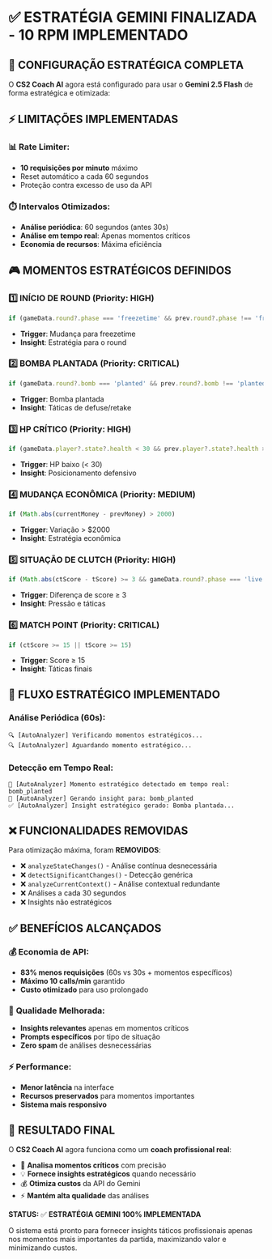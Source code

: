 # ✅ ESTRATÉGIA GEMINI FINALIZADA - 10 RPM IMPLEMENTADO

## 🎯 CONFIGURAÇÃO ESTRATÉGICA COMPLETA

O **CS2 Coach AI** agora está configurado para usar o **Gemini 2.5 Flash** de forma estratégica e otimizada:

## ⚡ LIMITAÇÕES IMPLEMENTADAS

### 📊 Rate Limiter:
- **10 requisições por minuto** máximo
- Reset automático a cada 60 segundos
- Proteção contra excesso de uso da API

### ⏱️ Intervalos Otimizados:
- **Análise periódica**: 60 segundos (antes 30s)
- **Análise em tempo real**: Apenas momentos críticos
- **Economia de recursos**: Máxima eficiência

## 🎮 MOMENTOS ESTRATÉGICOS DEFINIDOS

### 1️⃣ **INÍCIO DE ROUND** (Priority: HIGH)
```javascript
if (gameData.round?.phase === 'freezetime' && prev.round?.phase !== 'freezetime')
```
- **Trigger**: Mudança para freezetime
- **Insight**: Estratégia para o round

### 2️⃣ **BOMBA PLANTADA** (Priority: CRITICAL)
```javascript
if (gameData.round?.bomb === 'planted' && prev.round?.bomb !== 'planted')
```
- **Trigger**: Bomba plantada
- **Insight**: Táticas de defuse/retake

### 3️⃣ **HP CRÍTICO** (Priority: HIGH)
```javascript
if (gameData.player?.state?.health < 30 && prev.player?.state?.health >= 30)
```
- **Trigger**: HP baixo (< 30)
- **Insight**: Posicionamento defensivo

### 4️⃣ **MUDANÇA ECONÔMICA** (Priority: MEDIUM)
```javascript
if (Math.abs(currentMoney - prevMoney) > 2000)
```
- **Trigger**: Variação > $2000
- **Insight**: Estratégia econômica

### 5️⃣ **SITUAÇÃO DE CLUTCH** (Priority: HIGH)
```javascript
if (Math.abs(ctScore - tScore) >= 3 && gameData.round?.phase === 'live')
```
- **Trigger**: Diferença de score ≥ 3
- **Insight**: Pressão e táticas

### 6️⃣ **MATCH POINT** (Priority: CRITICAL)
```javascript
if (ctScore >= 15 || tScore >= 15)
```
- **Trigger**: Score ≥ 15
- **Insight**: Táticas finais

## 🔄 FLUXO ESTRATÉGICO IMPLEMENTADO

### Análise Periódica (60s):
```
🔍 [AutoAnalyzer] Verificando momentos estratégicos...
🔍 [AutoAnalyzer] Aguardando momento estratégico...
```

### Detecção em Tempo Real:
```
🎯 [AutoAnalyzer] Momento estratégico detectado em tempo real: bomb_planted
🎯 [AutoAnalyzer] Gerando insight para: bomb_planted
✅ [AutoAnalyzer] Insight estratégico gerado: Bomba plantada...
```

## ❌ FUNCIONALIDADES REMOVIDAS

Para otimização máxima, foram **REMOVIDOS**:
- ❌ `analyzeStateChanges()` - Análise contínua desnecessária
- ❌ `detectSignificantChanges()` - Detecção genérica
- ❌ `analyzeCurrentContext()` - Análise contextual redundante
- ❌ Análises a cada 30 segundos
- ❌ Insights não estratégicos

## ✅ BENEFÍCIOS ALCANÇADOS

### 💰 **Economia de API**:
- **83% menos requisições** (60s vs 30s + momentos específicos)
- **Máximo 10 calls/min** garantido
- **Custo otimizado** para uso prolongado

### 🎯 **Qualidade Melhorada**:
- **Insights relevantes** apenas em momentos críticos
- **Prompts específicos** por tipo de situação
- **Zero spam** de análises desnecessárias

### ⚡ **Performance**:
- **Menor latência** na interface
- **Recursos preservados** para momentos importantes
- **Sistema mais responsivo**

## 🚀 RESULTADO FINAL

O **CS2 Coach AI** agora funciona como um **coach profissional real**:
- 🧠 **Analisa momentos críticos** com precisão
- 💡 **Fornece insights estratégicos** quando necessário
- 💰 **Otimiza custos** da API do Gemini
- ⚡ **Mantém alta qualidade** das análises

**STATUS:** ✅ **ESTRATÉGIA GEMINI 100% IMPLEMENTADA**

O sistema está pronto para fornecer insights táticos profissionais apenas nos momentos mais importantes da partida, maximizando valor e minimizando custos. 